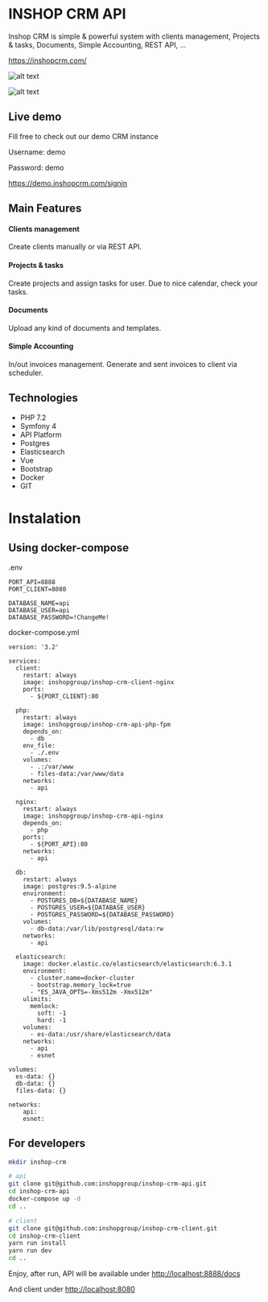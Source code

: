 # INSHOP CRM API

Inshop CRM is simple & powerful system with clients management, Projects & tasks, Documents, Simple Accounting, REST API, ...

https://inshopcrm.com/

![alt text](https://inshopcrm.com/static/screenshots/inshop-crm-login.png "Inshop CRM login page")

![alt text](https://inshopcrm.com/static/screenshots/inshop-crm-dashboard.png "Inshop CRM login dashboard with charts")

## Live demo
Fill free to check out our demo CRM instance

Username: demo

Password: demo

https://demo.inshopcrm.com/signin


## Main Features

#### Clients management
Create clients manually or via REST API.

#### Projects & tasks
Create projects and assign tasks for user. Due to nice calendar, check your tasks.

#### Documents
Upload any kind of documents and templates.

#### Simple Accounting
In/out invoices management. Generate and sent invoices to client via scheduler.

## Technologies
 - PHP 7.2
 - Symfony 4
 - API Platform
 - Postgres
 - Elasticsearch
 - Vue
 - Bootstrap
 - Docker
 - GIT


# Instalation

## Using docker-compose

.env
```dotenv
PORT_API=8888
PORT_CLIENT=8080

DATABASE_NAME=api
DATABASE_USER=api
DATABASE_PASSWORD=!ChangeMe!
```

docker-compose.yml

```
version: '3.2'

services:
  client:
    restart: always
    image: inshopgroup/inshop-crm-client-nginx
    ports:
      - ${PORT_CLIENT}:80

  php:
    restart: always
    image: inshopgroup/inshop-crm-api-php-fpm
    depends_on:
      - db
    env_file:
      - ./.env
    volumes:
      - .:/var/www
      - files-data:/var/www/data
    networks:
      - api

  nginx:
    restart: always
    image: inshopgroup/inshop-crm-api-nginx
    depends_on:
      - php
    ports:
      - ${PORT_API}:80
    networks:
      - api

  db:
    restart: always
    image: postgres:9.5-alpine
    environment:
      - POSTGRES_DB=${DATABASE_NAME}
      - POSTGRES_USER=${DATABASE_USER}
      - POSTGRES_PASSWORD=${DATABASE_PASSWORD}
    volumes:
      - db-data:/var/lib/postgresql/data:rw
    networks:
      - api

  elasticsearch:
    image: docker.elastic.co/elasticsearch/elasticsearch:6.3.1
    environment:
      - cluster.name=docker-cluster
      - bootstrap.memory_lock=true
      - "ES_JAVA_OPTS=-Xms512m -Xmx512m"
    ulimits:
      memlock:
        soft: -1
        hard: -1
    volumes:
      - es-data:/usr/share/elasticsearch/data
    networks:
      - api
      - esnet

volumes:
  es-data: {}
  db-data: {}
  files-data: {}

networks:
    api:
    esnet:

```

## For developers

```bash
mkdir inshop-crm

# api
git clone git@github.com:inshopgroup/inshop-crm-api.git
cd inshop-crm-api
docker-compose up -d
cd ..

# client
git clone git@github.com:inshopgroup/inshop-crm-client.git
cd inshop-crm-client
yarn run install
yarn run dev
cd ..
```

Enjoy, after run, API will be available under [http://localhost:8888/docs](http://localhost:8888/docs)

And client under [http://localhost:8080](http://localhost:8080)
